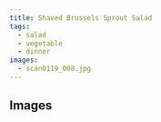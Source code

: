 ```yaml
---
title: Shaved Brussels Sprout Salad
tags:
  - salad
  - vegetable
  - dinner
images:
  - scan0119_008.jpg
---
```


## Images
